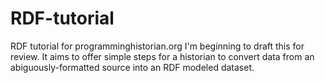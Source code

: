# RDF-tutorial
RDF tutorial for programminghistorian.org
I'm beginning to draft this for review. It aims to offer simple steps for a historian to convert data from an abiguously-formatted source into an RDF modeled dataset.
